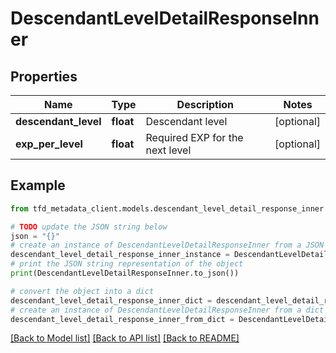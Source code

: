 # DescendantLevelDetailResponseInner


## Properties

Name | Type | Description | Notes
------------ | ------------- | ------------- | -------------
**descendant_level** | **float** | Descendant level | [optional] 
**exp_per_level** | **float** | Required EXP for the next level | [optional] 

## Example

```python
from tfd_metadata_client.models.descendant_level_detail_response_inner import DescendantLevelDetailResponseInner

# TODO update the JSON string below
json = "{}"
# create an instance of DescendantLevelDetailResponseInner from a JSON string
descendant_level_detail_response_inner_instance = DescendantLevelDetailResponseInner.from_json(json)
# print the JSON string representation of the object
print(DescendantLevelDetailResponseInner.to_json())

# convert the object into a dict
descendant_level_detail_response_inner_dict = descendant_level_detail_response_inner_instance.to_dict()
# create an instance of DescendantLevelDetailResponseInner from a dict
descendant_level_detail_response_inner_from_dict = DescendantLevelDetailResponseInner.from_dict(descendant_level_detail_response_inner_dict)
```
[[Back to Model list]](../README.md#documentation-for-models) [[Back to API list]](../README.md#documentation-for-api-endpoints) [[Back to README]](../README.md)


